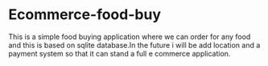 # Ecommerce-food-buy
This is a simple food buying application where we can order for any food and this is based on sqlite database.In the future i will be add location and a payment system so that it can stand a full e commerce application.
